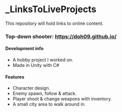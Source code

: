 # _LinksToLiveProjects
This repository will hold links to online content.

### Top-down shooter: https://doh09.github.io/
#### Development info
  - A hobby project I worked on.
  - Made in Unity with C#
  
#### Features
  - Character design.
  - Enemy spawn, follow & attack.
  - Player shoot & change weapons with inventory.
  - A small city area to walk around in.
